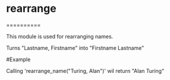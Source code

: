 # rearrange
==========

This module is used for rearranging names.

Turns "Lastname, Firstname" into "Firstname Lastname"

#Example

Calling 'rearrange_name("Turing, Alan")' wil return "Alan Turing"
